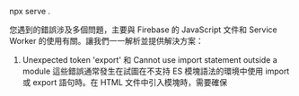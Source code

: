 npx serve .

您遇到的錯誤涉及多個問題，主要與 Firebase 的 JavaScript 文件和 Service Worker 的使用有關。讓我們一一解析並提供解決方案：
1. Unexpected token 'export' 和 Cannot use import statement outside a module
這些錯誤通常發生在試圖在不支持 ES 模塊語法的環境中使用 import 或 export 語句時。在 HTML 文件中引入模塊時，需要確保 <script> 標籤帶有 type="module" 屬性。
解決方案:
確保在引入涉及 ES 模塊的 <script> 標籤中使用 type="module"。例如：
2. ServiceWorker script evaluation failed
這個錯誤表明 Service Worker 的註冊失敗了，可能是因為 Service Worker 的腳本有語法錯誤，或者腳本無法正確加載。
解決方案:
確保 Service Worker 腳本 (service-worker.js 和 firebase-messaging-sw.js) 正確無誤且可訪問。
檢查 Service Worker 腳本中是否有語法錯誤或未解決的依賴。
如果您的網站運行在 localhost，確保服務器正常運行並且端口正確。
3. Uncaught ReferenceError: firebase is not defined
這個錯誤通常表示 firebase 對象在使用前未被正確定義或未被正確加載。
解決方案:
確保在使用任何 Firebase 服務之前已經加載了 Firebase 的核心庫 (firebase-app.js)。
檢查 <script> 標籤的順序，確保加載順序正確。例如，firebase-app.js 應該在其他依賴它的腳本之前加載。
總結
檢查所有 <script> 標籤是否包含正確的 type="module" 屬性（如果使用 ES 模塊）。
確保所有 JavaScript 文件都已正確加載，沒有網絡錯誤。
檢查 Service Worker 和 Firebase 腳本的語法和加載順序。
如果需要進一步的幫助來解決這些問題，請提供更多的代碼細節或設置信息。
